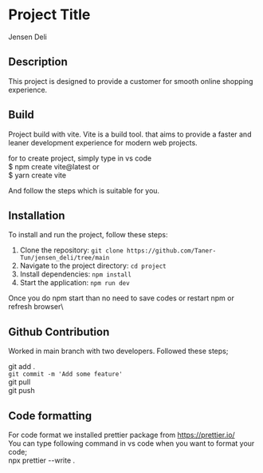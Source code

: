 # Project Title

Jensen Deli

## Description

This project is designed to provide a customer for smooth online shopping experience.

## Build

Project build with vite. Vite is a build tool.
that aims to provide a faster and leaner development experience for modern web projects.

for to create project, simply type in vs code\
$ npm create vite@latest or \
$ yarn create vite

And follow the steps which is suitable for you.

## Installation

To install and run the project, follow these steps:

1. Clone the repository: `git clone https://github.com/Taner-Tun/jensen_deli/tree/main`
2. Navigate to the project directory: `cd project`
3. Install dependencies: `npm install`
4. Start the application: `npm run dev`

Once you do npm start than no need to save codes or restart npm or refresh browser\

## Github Contribution

Worked in main branch with two developers. Followed these steps;

git add . \
`git commit -m 'Add some feature'` \
git pull \
git push

## Code formatting

For code format we installed prettier package from https://prettier.io/ \
You can type following command in vs code when you want to format your code;\
npx prettier --write .
